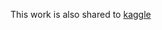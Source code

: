 This work is also shared to [kaggle](https://www.kaggle.com/tonyliu1204/stack-overflow-big-data-analysis)

